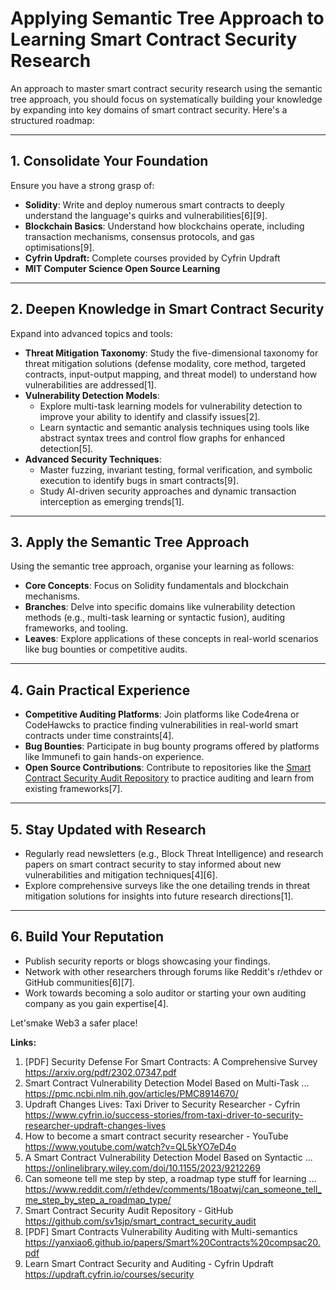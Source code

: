 # Applying Semantic Tree Approach to Learning Smart Contract Security Research

An approach to master smart contract security research using the semantic tree approach, you should focus on systematically building your knowledge by expanding into key domains of smart contract security. Here's a structured roadmap:

---

## **1. Consolidate Your Foundation**
Ensure you have a strong grasp of:
- **Solidity**: Write and deploy numerous smart contracts to deeply understand the language's quirks and vulnerabilities[6][9].
- **Blockchain Basics**: Understand how blockchains operate, including transaction mechanisms, consensus protocols, and gas optimisations[9].
- **Cyfrin Updraft:** Complete courses provided by Cyfrin Updraft
- **MIT Computer Science Open Source Learning** 

---

## **2. Deepen Knowledge in Smart Contract Security**
Expand into advanced topics and tools:
- **Threat Mitigation Taxonomy**: Study the five-dimensional taxonomy for threat mitigation solutions (defense modality, core method, targeted contracts, input-output mapping, and threat model) to understand how vulnerabilities are addressed[1].
- **Vulnerability Detection Models**:
  - Explore multi-task learning models for vulnerability detection to improve your ability to identify and classify issues[2].
  - Learn syntactic and semantic analysis techniques using tools like abstract syntax trees and control flow graphs for enhanced detection[5].
- **Advanced Security Techniques**:
  - Master fuzzing, invariant testing, formal verification, and symbolic execution to identify bugs in smart contracts[9].
  - Study AI-driven security approaches and dynamic transaction interception as emerging trends[1].

---

## **3. Apply the Semantic Tree Approach**
Using the semantic tree approach, organise your learning as follows:
- **Core Concepts**: Focus on Solidity fundamentals and blockchain mechanisms.
- **Branches**: Delve into specific domains like vulnerability detection methods (e.g., multi-task learning or syntactic fusion), auditing frameworks, and tooling.
- **Leaves**: Explore applications of these concepts in real-world scenarios like bug bounties or competitive audits.

---

## **4. Gain Practical Experience**
- **Competitive Auditing Platforms**: Join platforms like Code4rena or CodeHawcks to practice finding vulnerabilities in real-world smart contracts under time constraints[4].
- **Bug Bounties**: Participate in bug bounty programs offered by platforms like Immunefi to gain hands-on experience.
- **Open Source Contributions**: Contribute to repositories like the [Smart Contract Security Audit Repository](https://github.com/sv1sjp/smart_contract_security_audit) to practice auditing and learn from existing frameworks[7].

---

## **5. Stay Updated with Research**
- Regularly read newsletters (e.g., Block Threat Intelligence) and research papers on smart contract security to stay informed about new vulnerabilities and mitigation techniques[4][6].
- Explore comprehensive surveys like the one detailing trends in threat mitigation solutions for insights into future research directions[1].

---

## **6. Build Your Reputation**
- Publish security reports or blogs showcasing your findings.
- Network with other researchers through forums like Reddit's r/ethdev or GitHub communities[6][7].
- Work towards becoming a solo auditor or starting your own auditing company as you gain expertise[4].

Let'smake Web3 a safer place!

**Links:**
1. [PDF] Security Defense For Smart Contracts: A Comprehensive Survey https://arxiv.org/pdf/2302.07347.pdf
2. Smart Contract Vulnerability Detection Model Based on Multi-Task ... https://pmc.ncbi.nlm.nih.gov/articles/PMC8914670/
3. Updraft Changes Lives: Taxi Driver to Security Researcher - Cyfrin https://www.cyfrin.io/success-stories/from-taxi-driver-to-security-researcher-updraft-changes-lives
4. How to become a smart contract security researcher - YouTube https://www.youtube.com/watch?v=QL5kYO7eD4o
5. A Smart Contract Vulnerability Detection Model Based on Syntactic ... https://onlinelibrary.wiley.com/doi/10.1155/2023/9212269
6. Can someone tell me step by step, a roadmap type stuff for learning ... https://www.reddit.com/r/ethdev/comments/18oatwj/can_someone_tell_me_step_by_step_a_roadmap_type/
7. Smart Contract Security Audit Repository - GitHub https://github.com/sv1sjp/smart_contract_security_audit
8. [PDF] Smart Contracts Vulnerability Auditing with Multi-semantics https://yanxiao6.github.io/papers/Smart%20Contracts%20compsac20.pdf
9. Learn Smart Contract Security and Auditing - Cyfrin Updraft https://updraft.cyfrin.io/courses/security

